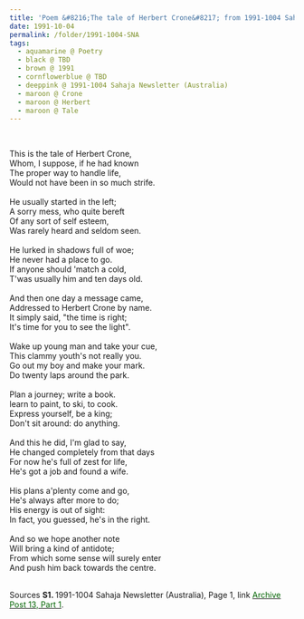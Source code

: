 ```yaml
---
title: 'Poem &#8216;The tale of Herbert Crone&#8217; from 1991-1004 Sahaja Newsletter (Australia), Page 1'
date: 1991-10-04
permalink: /folder/1991-1004-SNA
tags:
  - aquamarine @ Poetry
  - black @ TBD
  - brown @ 1991
  - cornflowerblue @ TBD
  - deeppink @ 1991-1004 Sahaja Newsletter (Australia)
  - maroon @ Crone
  - maroon @ Herbert
  - maroon @ Tale
---
```


<br>

<p>
This is the tale of Herbert Crone,<br>
Whom, I suppose, if he had known<br>
The proper way to handle life,<br>
Would not have been in so much strife.<br>
<br>
He usually started in the left;<br>
A sorry mess, who quite bereft<br>
Of any sort of self esteem,<br>
Was rarely heard and seldom seen.<br>
<br>
He lurked in shadows full of woe;<br>
He never had a place to go.<br>
If anyone should 'match a cold,<br>
T'was usually him and ten days old.<br>
<br>
And then one day a message came,<br>
Addressed to Herbert Crone by name.<br>
It simply said, "the time is right;<br>
It's time for you to see the light".<br>
<br>
Wake up young man and take your cue,<br>
This clammy youth's not really you.<br>
Go out my boy and make your mark.<br>
Do twenty laps around the park.<br>
<br>
Plan a journey; write a book.<br>
learn to paint, to ski, to cook.<br>
Express yourself, be a king;<br>
Don't sit around: do anything.<br>
<br>
And this he did, I'm glad to say,<br>
He changed completely from that days<br>
For now he's full of zest for life,<br>
He's got a job and found a wife.<br>
<br>
His plans a'plenty come and go,<br>
He's always after more to do;<br>
His energy is out of sight:<br>
In fact, you guessed, he's in the right.<br>
<br>
And so we hope another note<br>
Will bring a kind of antidote;<br>
From which some sense will surely enter<br>
And push him back towards the centre.<br>
</p> 

<br>

<wave-list>
<list-title color="DarkSeaGreen" width="40">Sources</list-title>
  <list-item color="BlanchedAlmond"  width="280"><b>S1. </b> 1991-1004 Sahaja Newsletter (Australia), Page 1, link <a href="https://seven-teams.github.io/archives/2023/0824-b"><font color="DarkGreen">Archive Post 13, Part 1</font></a>.</list-item>
</wave-list>